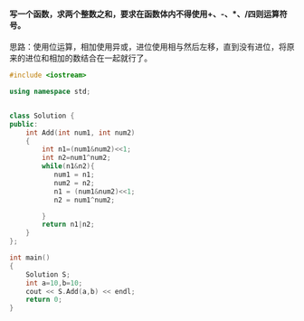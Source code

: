 #### 写一个函数，求两个整数之和，要求在函数体内不得使用+、-、*、/四则运算符号。
思路：使用位运算，相加使用异或，进位使用相与然后左移，直到没有进位，将原来的进位和相加的数结合在一起就行了。
```cpp
#include <iostream>

using namespace std;


class Solution {
public:
    int Add(int num1, int num2)
    {
        int n1=(num1&num2)<<1;
        int n2=num1^num2;
        while(n1&n2){
           num1 = n1;
           num2 = n2;
           n1 = (num1&num2)<<1;
           n2 = num1^num2;

        }
        return n1|n2;
    }
};

int main()
{
    Solution S;
    int a=10,b=10;
    cout << S.Add(a,b) << endl;
    return 0;
}

```
